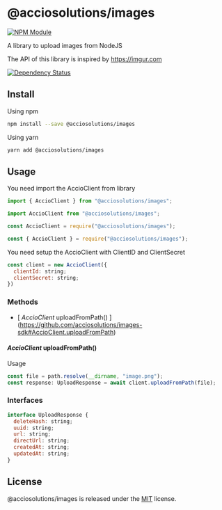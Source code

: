 # @acciosolutions/images

[![NPM Module](https://img.shields.io/npm/v/@acciosolutions/images.svg)](https://www.npmjs.com/package/@acciosolutions/images)

A library to upload images from NodeJS

The API of this library is inspired by https://imgur.com

[![Dependency Status](https://img.shields.io/david/AccioSolutions/images-sdk.svg)](https://david-dm.org/AccioSolutions/images-sdk)

## Install

Using npm

```bash
npm install --save @acciosolutions/images
```

Using yarn

```bash
yarn add @acciosolutions/images
```

## Usage

You need import the AccioClient from library

```js
import { AccioClient } from "@acciosolutions/images";
```

```js
import AccioClient from "@acciosolutions/images";
```

```js
const AccioClient = require("@acciosolutions/images");
```

```js
const { AccioClient } = require("@acciosolutions/images");
```

You need setup the AccioClient with ClientID and ClientSecret

```js
const client = new AccioClient({
  clientId: string;
  clientSecret: string;
})
```

### Methods

- [ _AccioClient_ uploadFromPath() ] (https://github.com/acciosolutions/images-sdk#AccioClient.uploadFromPath)

#### _AccioClient_ uploadFromPath()

Usage

```js
const file = path.resolve(__dirname, "image.png");
const response: UploadResponse = await client.uploadFromPath(file);
```

### Interfaces

```js
interface UploadResponse {
  deleteHash: string;
  uuid: string;
  url: string;
  directUrl: string;
  createdAt: string;
  updatedAt: string;
}
```

## License

@acciosolutions/images is released under the [MIT](License) license.
